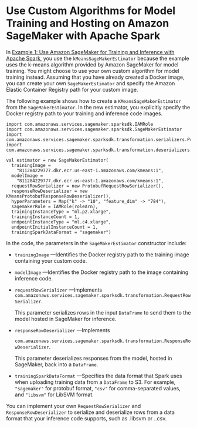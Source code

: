 # Use Custom Algorithms for Model Training and Hosting on Amazon SageMaker with Apache Spark<a name="apache-spark-example1-cust-algo"></a>

In [Example 1: Use Amazon SageMaker for Training and Inference with Apache Spark](apache-spark-example1.md), you use the `kMeansSageMakerEstimator` because the example uses the k\-means algorithm provided by Amazon SageMaker for model training\. You might choose to use your own custom algorithm for model training instead\. Assuming that you have already created a Docker image, you can create your own `SageMakerEstimator` and specify the Amazon Elastic Container Registry path for your custom image\. 

The following example shows how to create a `KMeansSageMakerEstimator` from the `SageMakerEstimator`\. In the new estimator, you explicitly specify the Docker registry path to your training and inference code images\.

```
import com.amazonaws.services.sagemaker.sparksdk.IAMRole
import com.amazonaws.services.sagemaker.sparksdk.SageMakerEstimator
import com.amazonaws.services.sagemaker.sparksdk.transformation.serializers.ProtobufRequestRowSerializer
import com.amazonaws.services.sagemaker.sparksdk.transformation.deserializers.KMeansProtobufResponseRowDeserializer

val estimator = new SageMakerEstimator(
  trainingImage =
    "811284229777.dkr.ecr.us-east-1.amazonaws.com/kmeans:1",
  modelImage =
    "811284229777.dkr.ecr.us-east-1.amazonaws.com/kmeans:1",
  requestRowSerializer = new ProtobufRequestRowSerializer(),
  responseRowDeserializer = new KMeansProtobufResponseRowDeserializer(),
  hyperParameters = Map("k" -> "10", "feature_dim" -> "784"),
  sagemakerRole = IAMRole(roleArn),
  trainingInstanceType = "ml.p2.xlarge",
  trainingInstanceCount = 1,
  endpointInstanceType = "ml.c4.xlarge",
  endpointInitialInstanceCount = 1,
  trainingSparkDataFormat = "sagemaker")
```

In the code, the parameters in the `SageMakerEstimator` constructor include:
+ `trainingImage` —Identifies the Docker registry path to the training image containing your custom code\.
+ `modelImage` —Identifies the Docker registry path to the image containing inference code\.
+ `requestRowSerializer` —Implements `com.amazonaws.services.sagemaker.sparksdk.transformation.RequestRowSerializer`\.

  This parameter serializes rows in the input `DataFrame` to send them to the model hosted in SageMaker for inference\.
+ `responseRowDeserializer` —Implements 

  `com.amazonaws.services.sagemaker.sparksdk.transformation.ResponseRowDeserializer`\.

  This parameter deserializes responses from the model, hosted in SageMaker, back into a `DataFrame`\.
+ `trainingSparkDataFormat` —Specifies the data format that Spark uses when uploading training data from a `DataFrame` to S3\. For example, `"sagemaker"` for protobuf format, `"csv"` for comma\-separated values, and `"libsvm"` for LibSVM format\. 

You can implement your own `RequestRowSerializer` and `ResponseRowDeserializer` to serialize and deserialize rows from a data format that your inference code supports, such as \.libsvm or \.\.csv\.